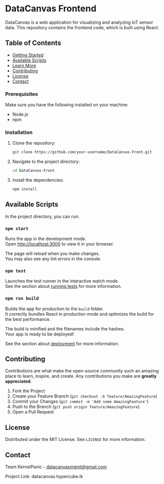 # DataCanvas Frontend

DataCanvas is a web application for visualizing and analyzing IoT sensor data. This repository contains the frontend code, which is built using React.

## Table of Contents

- [Getting Started](#getting-started)
- [Available Scripts](#available-scripts)
- [Learn More](#learn-more)
- [Contributing](#contributing)
- [License](#license)
- [Contact](#contact)

### Prerequisites

Make sure you have the following installed on your machine:
- Node.js
- npm

### Installation

1. Clone the repository:
   ```sh
   git clone https://github.com/your-username/DataCanvas-Front.git
   ```
2. Navigate to the project directory:
   ```sh
   cd DataCanvas-Front
   ```
3. Install the dependencies:
   ```sh
   npm install
   ```

## Available Scripts

In the project directory, you can run:

### `npm start`

Runs the app in the development mode.\
Open [http://localhost:3000](http://localhost:3000) to view it in your browser.

The page will reload when you make changes.\
You may also see any lint errors in the console.

### `npm test`

Launches the test runner in the interactive watch mode.\
See the section about [running tests](https://facebook.github.io/create-react-app/docs/running-tests) for more information.

### `npm run build`

Builds the app for production to the `build` folder.\
It correctly bundles React in production mode and optimizes the build for the best performance.

The build is minified and the filenames include the hashes.\
Your app is ready to be deployed!

See the section about [deployment](https://facebook.github.io/create-react-app/docs/deployment) for more information.

## Contributing

Contributions are what make the open-source community such an amazing place to learn, inspire, and create. Any contributions you make are **greatly appreciated**.

1. Fork the Project
2. Create your Feature Branch (`git checkout -b feature/AmazingFeature`)
3. Commit your Changes (`git commit -m 'Add some AmazingFeature'`)
4. Push to the Branch (`git push origin feature/AmazingFeature`)
5. Open a Pull Request

## License

Distributed under the MIT License. See `LICENSE` for more information.

## Contact

Team KernelPanic - datacanvasmgmt@gmail.com

Project Link: datacanvas.hypercube.lk
